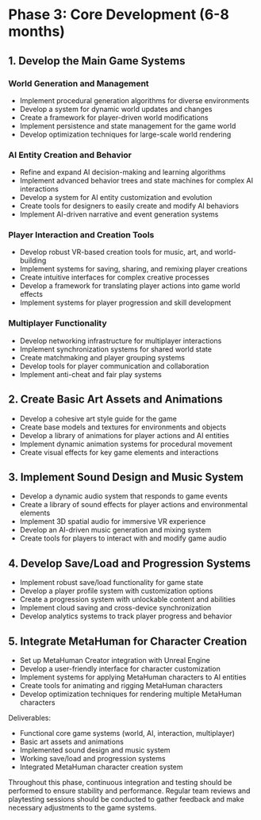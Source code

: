 # Phase 3: Core Development (6-8 months)

## 1. Develop the Main Game Systems

### World Generation and Management
- Implement procedural generation algorithms for diverse environments
- Develop a system for dynamic world updates and changes
- Create a framework for player-driven world modifications
- Implement persistence and state management for the game world
- Develop optimization techniques for large-scale world rendering

### AI Entity Creation and Behavior
- Refine and expand AI decision-making and learning algorithms
- Implement advanced behavior trees and state machines for complex AI interactions
- Develop a system for AI entity customization and evolution
- Create tools for designers to easily create and modify AI behaviors
- Implement AI-driven narrative and event generation systems

### Player Interaction and Creation Tools
- Develop robust VR-based creation tools for music, art, and world-building
- Implement systems for saving, sharing, and remixing player creations
- Create intuitive interfaces for complex creative processes
- Develop a framework for translating player actions into game world effects
- Implement systems for player progression and skill development

### Multiplayer Functionality
- Develop networking infrastructure for multiplayer interactions
- Implement synchronization systems for shared world state
- Create matchmaking and player grouping systems
- Develop tools for player communication and collaboration
- Implement anti-cheat and fair play systems

## 2. Create Basic Art Assets and Animations
- Develop a cohesive art style guide for the game
- Create base models and textures for environments and objects
- Develop a library of animations for player actions and AI entities
- Implement dynamic animation systems for procedural movement
- Create visual effects for key game elements and interactions

## 3. Implement Sound Design and Music System
- Develop a dynamic audio system that responds to game events
- Create a library of sound effects for player actions and environmental elements
- Implement 3D spatial audio for immersive VR experience
- Develop an AI-driven music generation and mixing system
- Create tools for players to interact with and modify game audio

## 4. Develop Save/Load and Progression Systems
- Implement robust save/load functionality for game state
- Develop a player profile system with customization options
- Create a progression system with unlockable content and abilities
- Implement cloud saving and cross-device synchronization
- Develop analytics systems to track player progress and behavior

## 5. Integrate MetaHuman for Character Creation
- Set up MetaHuman Creator integration with Unreal Engine
- Develop a user-friendly interface for character customization
- Implement systems for applying MetaHuman characters to AI entities
- Create tools for animating and rigging MetaHuman characters
- Develop optimization techniques for rendering multiple MetaHuman characters

Deliverables:
- Functional core game systems (world, AI, interaction, multiplayer)
- Basic art assets and animations
- Implemented sound design and music system
- Working save/load and progression systems
- Integrated MetaHuman character creation system

Throughout this phase, continuous integration and testing should be performed to ensure stability and performance. Regular team reviews and playtesting sessions should be conducted to gather feedback and make necessary adjustments to the game systems.
